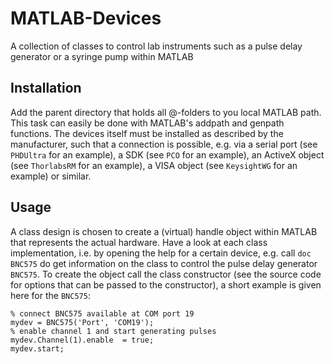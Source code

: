 # MATLAB-Devices
A collection of classes to control lab instruments such as a pulse delay generator or a syringe pump within MATLAB

## Installation
Add the parent directory that holds all @-folders to you local MATLAB path. This task can easily be done
	with MATLAB's addpath and genpath functions. The devices itself must be installed as described by the
	manufacturer, such that a connection is possible, e.g. via a serial port (see `PHDUltra` for an example),
	a SDK (see `PCO` for an example), an ActiveX object (see `ThorlabsRM` for an example), a VISA object (see `KeysightWG` for an example) or similar.

## Usage
A class design is chosen to create a (virtual) handle object within MATLAB that represents the actual 
hardware. Have a look at each class implementation, i.e. by opening the help for a certain device, e.g. call 
`doc BNC575` do get information on the class to control the pulse delay generator `BNC575`. To create the object
call the class constructor (see the source code for options that can be passed to the constructor), a short example is given here for the `BNC575`:


```
% connect BNC575 available at COM port 19
mydev = BNC575('Port', 'COM19');
% enable channel 1 and start generating pulses
mydev.Channel(1).enable  = true;
mydev.start;
```